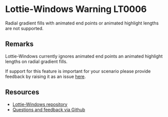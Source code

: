 ﻿[comment]: # (name:GradientFillIsNotSupported)
[comment]: # (text:{linearOrRadial} gradient fill with {combination} is not supported.)

# Lottie-Windows Warning LT0006

Radial gradient fills with animated end points or animated highlight lengths are not supported.

## Remarks
Lottie-Windows currently ignores animated end points an animated highlight lengths on
radial gradient fills.

If support for this feature is important for your scenario please provide feedback
by raising it as an issue [here](https://github.com/windows-toolkit/Lottie-Windows/issues).

## Resources

* [Lottie-Windows repository](https://aka.ms/lottie)
* [Questions and feedback via Github](https://github.com/windows-toolkit/Lottie-Windows/issues)
